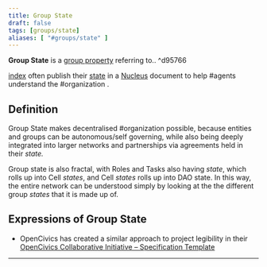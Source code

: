 ```yaml
---
title: Group State
draft: false
tags: [groups/state]
aliases: [ "#groups/state" ]
---
```


**Group State** is a [group property](notes/primitives-project/framework/group-properties/index.md#^6009b0) referring to.. ^d95766

[index](notes/primitives-project/framework/group-properties/index.md) often publish their [state](notes/primitives-project/framework/group-properties/state.md) in a [Nucleus](lexicon/Nucleus.md) document to help #agents understand the #organization .

## Definition

Group State makes decentralised #organization possible, because entities and groups can be autonomous/self governing, while also being deeply integrated into larger networks and partnerships via agreements held in their _state._

Group state is also fractal, with Roles and Tasks also having _state_, which rolls up into Cell _states_, and Cell _states_ rolls up into DAO state. In this way, the entire network can be understood simply by looking at the the different group _states_ that it is made up of. 

## Expressions of Group State

- OpenCivics has created a similar approach to project legibility in their [OpenCivics Collaborative Initiative – Specification Template](library/OpenCivics%20Collaborative%20Initiative%20–%20Specification%20Template.md)

---


